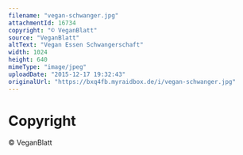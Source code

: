 ```yaml
---
filename: "vegan-schwanger.jpg"
attachmentId: 16734
copyright: "© VeganBlatt"
source: "VeganBlatt"
altText: "Vegan Essen Schwangerschaft"
width: 1024
height: 640
mimeType: "image/jpeg"
uploadDate: "2015-12-17 19:32:43"
originalUrl: "https://bxq4fb.myraidbox.de/i/vegan-schwanger.jpg"
---
```


# Copyright

© VeganBlatt
